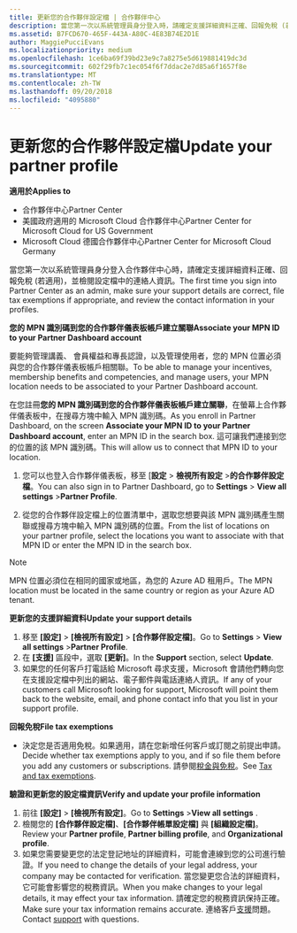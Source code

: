 ```yaml
---
title: 更新您的合作夥伴設定檔 | 合作夥伴中心
description: 當您第一次以系統管理員身分登入時，請確定支援詳細資料正確、回報免稅 (若適用)，並檢閱設定檔中的連絡人資訊。
ms.assetid: B7FCD670-465F-443A-A80C-4E83B74E2D1E
author: MaggiePucciEvans
ms.localizationpriority: medium
ms.openlocfilehash: 1ce6ba69f39bd23e9c7a8275e5d619881419dc3d
ms.sourcegitcommit: 602f29fb7c1ec054f6f7ddac2e7d85a6f1657f8e
ms.translationtype: MT
ms.contentlocale: zh-TW
ms.lasthandoff: 09/20/2018
ms.locfileid: "4095880"
---
```

# <a name="update-your-partner-profile"></a><span data-ttu-id="bb16f-103">更新您的合作夥伴設定檔</span><span class="sxs-lookup"><span data-stu-id="bb16f-103">Update your partner profile</span></span>

**<span data-ttu-id="bb16f-104">適用於</span><span class="sxs-lookup"><span data-stu-id="bb16f-104">Applies to</span></span>**

-  <span data-ttu-id="bb16f-105">合作夥伴中心</span><span class="sxs-lookup"><span data-stu-id="bb16f-105">Partner Center</span></span>
-  <span data-ttu-id="bb16f-106">美國政府適用的 Microsoft Cloud 合作夥伴中心</span><span class="sxs-lookup"><span data-stu-id="bb16f-106">Partner Center for Microsoft Cloud for US Government</span></span>
-  <span data-ttu-id="bb16f-107">Microsoft Cloud 德國合作夥伴中心</span><span class="sxs-lookup"><span data-stu-id="bb16f-107">Partner Center for Microsoft Cloud Germany</span></span>

<span data-ttu-id="bb16f-108">當您第一次以系統管理員身分登入合作夥伴中心時，請確定支援詳細資料正確、回報免稅 (若適用)，並檢閱設定檔中的連絡人資訊。</span><span class="sxs-lookup"><span data-stu-id="bb16f-108">The first time you sign into Partner Center as an admin, make sure your support details are correct, file tax exemptions if appropriate, and review the contact information in your profiles.</span></span>


**<span data-ttu-id="bb16f-109">您的 MPN 識別碼到您的合作夥伴儀表板帳戶建立關聯</span><span class="sxs-lookup"><span data-stu-id="bb16f-109">Associate your MPN ID to your Partner Dashboard account</span></span>**

<span data-ttu-id="bb16f-110">要能夠管理講義、 會員權益和專長認證，以及管理使用者，您的 MPN 位置必須與您的合作夥伴儀表板帳戶相關聯。</span><span class="sxs-lookup"><span data-stu-id="bb16f-110">To be able to manage your incentives, membership benefits and competencies, and manage users, your MPN location needs to be associated to your Partner Dashboard account.</span></span>

<span data-ttu-id="bb16f-111">在您註冊**您的 MPN 識別碼到您的合作夥伴儀表板帳戶建立關聯**，在螢幕上合作夥伴儀表板中，在搜尋方塊中輸入 MPN 識別碼。</span><span class="sxs-lookup"><span data-stu-id="bb16f-111">As you enroll in Partner Dashboard, on the screen **Associate your MPN ID to your Partner Dashboard account**, enter an MPN ID in the search box.</span></span> <span data-ttu-id="bb16f-112">這可讓我們連接到您的位置的該 MPN 識別碼。</span><span class="sxs-lookup"><span data-stu-id="bb16f-112">This will allow us to connect that MPN ID to your location.</span></span>

1. <span data-ttu-id="bb16f-113">您可以也登入合作夥伴儀表板，移至 [**設定** &gt; **檢視所有設定** &gt;**的合作夥伴設定檔**。</span><span class="sxs-lookup"><span data-stu-id="bb16f-113">You can also sign in to Partner Dashboard, go to **Settings** &gt; **View all settings** &gt;**Partner Profile**.</span></span>

2. <span data-ttu-id="bb16f-114">從您的合作夥伴設定檔上的位置清單中，選取您想要與該 MPN 識別碼產生關聯或搜尋方塊中輸入 MPN 識別碼的位置。</span><span class="sxs-lookup"><span data-stu-id="bb16f-114">From the list of locations on your partner profile, select the locations you want to associate with that MPN ID or enter the MPN ID in the search box.</span></span>

>[!Note]
><span data-ttu-id="bb16f-115">MPN 位置必須位在相同的國家或地區，為您的 Azure AD 租用戶。</span><span class="sxs-lookup"><span data-stu-id="bb16f-115">The MPN location must be located in the same country or region as your Azure AD tenant.</span></span> 


**<span data-ttu-id="bb16f-116">更新您的支援詳細資料</span><span class="sxs-lookup"><span data-stu-id="bb16f-116">Update your support details</span></span>** 

1.  <span data-ttu-id="bb16f-117">移至 **\[設定\]** &gt; **\[檢視所有設定\]** &gt; **\[合作夥伴設定檔\]**。</span><span class="sxs-lookup"><span data-stu-id="bb16f-117">Go to **Settings** &gt; **View all settings** &gt;**Partner Profile**.</span></span>
2.  <span data-ttu-id="bb16f-118">在 **\[支援\]** 區段中，選取 **\[更新\]**。</span><span class="sxs-lookup"><span data-stu-id="bb16f-118">In the **Support** section, select **Update**.</span></span>
3.  <span data-ttu-id="bb16f-119">如果您的任何客戶打電話給 Microsoft 尋求支援，Microsoft 會請他們轉向您在支援設定檔中列出的網站、電子郵件與電話連絡人資訊。</span><span class="sxs-lookup"><span data-stu-id="bb16f-119">If any of your customers call Microsoft looking for support, Microsoft will point them back to the website, email, and phone contact info that you list in your support profile.</span></span>

**<span data-ttu-id="bb16f-120">回報免稅</span><span class="sxs-lookup"><span data-stu-id="bb16f-120">File tax exemptions</span></span>**

-   <span data-ttu-id="bb16f-121">決定您是否適用免稅。如果適用，請在您新增任何客戶或訂閱之前提出申請。</span><span class="sxs-lookup"><span data-stu-id="bb16f-121">Decide whether tax exemptions apply to you, and if so file them before you add any customers or subscriptions.</span></span> <span data-ttu-id="bb16f-122">請參閱[稅金與免稅](tax-and-tax-exemptions.md)。</span><span class="sxs-lookup"><span data-stu-id="bb16f-122">See [Tax and tax exemptions](tax-and-tax-exemptions.md).</span></span>

**<span data-ttu-id="bb16f-123">驗證和更新您的設定檔資訊</span><span class="sxs-lookup"><span data-stu-id="bb16f-123">Verify and update your profile information</span></span>**

1.  <span data-ttu-id="bb16f-124">前往 **\[設定\]** &gt; **\[檢視所有設定\]**。</span><span class="sxs-lookup"><span data-stu-id="bb16f-124">Go to **Settings** &gt;**View all settings** .</span></span> 
2.  <span data-ttu-id="bb16f-125">檢閱您的 **\[合作夥伴設定檔\]**、**\[合作夥伴帳單設定檔\]** 與 **\[組織設定檔\]**。</span><span class="sxs-lookup"><span data-stu-id="bb16f-125">Review your **Partner profile**, **Partner billing profile**, and **Organizational profile**.</span></span>
3.  <span data-ttu-id="bb16f-126">如果您需要變更您的法定登記地址的詳細資料，可能會連線到您的公司進行驗證。</span><span class="sxs-lookup"><span data-stu-id="bb16f-126">If you need to change the details of your legal address, your company may be contacted for verification.</span></span> <span data-ttu-id="bb16f-127">當您變更您合法的詳細資料，它可能會影響您的稅務資訊。</span><span class="sxs-lookup"><span data-stu-id="bb16f-127">When you make changes to your legal details, it may effect your tax information.</span></span> <span data-ttu-id="bb16f-128">請確定您的稅務資訊保持正確。</span><span class="sxs-lookup"><span data-stu-id="bb16f-128">Make sure your tax information remains accurate.</span></span> <span data-ttu-id="bb16f-129">連絡客戶[支援](https://partner.microsoft.com/support/contact-support)問題。</span><span class="sxs-lookup"><span data-stu-id="bb16f-129">Contact [support](https://partner.microsoft.com/support/contact-support) with questions.</span></span>

 

 



